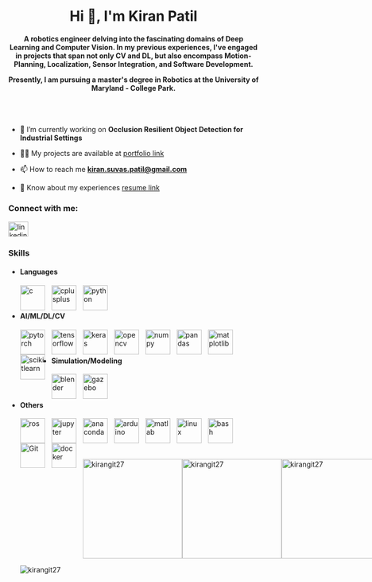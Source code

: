
<h1 align="center">Hi 👋, I'm Kiran Patil</h1>
<h4 align="center">A robotics engineer delving into the fascinating domains of Deep Learning and Computer Vision. In my previous experiences, I've engaged in projects that span not only CV and DL, but also encompass Motion-Planning, Localization, Sensor Integration, and Software Development.

Presently, I am pursuing a master's degree in Robotics at the University of Maryland - College Park.</h4>

  <br></br>

- 🔭 I’m currently working on **Occlusion Resilient Object Detection for Industrial Settings**

- 👨‍💻 My projects are available at [portfolio link](https://kirangit27.github.io/kiranpatil.github.io/)

- 📫 How to reach me **kiran.suvas.patil@gmail.com**

- 📄 Know about my experiences [resume link](https://github.com/kirangit27/kiranpatil.github.io/blob/master/pdf/kiran-resume.pdf)

<h3 align="left">Connect with me:</h3>
<p align="left">
<a href="https://www.linkedin.com/in/kiran-patil-082a9b160/" target="blank"><img align="center" src="https://raw.githubusercontent.com/rahuldkjain/github-profile-readme-generator/master/src/images/icons/Social/linked-in-alt.svg" alt="linkedin" height="30" width="40" /></a>
</p>

### Skills
- #### Languages
  <img align="left" alt="c" width="50px" style="padding-right:10px;" src="https://cdn.jsdelivr.net/gh/devicons/devicon@latest/icons/c/c-original.svg" />
  <img align="left" alt="cplusplus" width="50px" style="padding-right:10px;"  src="https://cdn.jsdelivr.net/gh/devicons/devicon@latest/icons/cplusplus/cplusplus-original.svg" />
  <img align="left" alt="python" width="50px" style="padding-right:10px;" src="https://cdn.jsdelivr.net/gh/devicons/devicon@latest/icons/python/python-original.svg" />
  <br></br>

- #### AI/ML/DL/CV
  <img align="left" alt="pytorch" width="50px" style="padding-right:10px;" src="https://cdn.jsdelivr.net/gh/devicons/devicon@latest/icons/pytorch/pytorch-original.svg" />
  <img align="left" alt="tensorflow" width="50px" style="padding-right:10px;" src="https://cdn.jsdelivr.net/gh/devicons/devicon@latest/icons/tensorflow/tensorflow-original.svg" />
  <img  align="left" alt="keras" width="50px" style="padding-right:10px;" src="https://cdn.jsdelivr.net/gh/devicons/devicon@latest/icons/keras/keras-original.svg" />
  <img align="left" alt="opencv" width="50px" style="padding-right:10px;" src="https://cdn.jsdelivr.net/gh/devicons/devicon@latest/icons/opencv/opencv-original.svg" />
  <img align="left" alt="numpy" width="50px" style="padding-right:10px;" src="https://cdn.jsdelivr.net/gh/devicons/devicon@latest/icons/numpy/numpy-original.svg" />
  <img align="left" alt="pandas" width="50px" style="padding-right:10px;" src="https://cdn.jsdelivr.net/gh/devicons/devicon@latest/icons/pandas/pandas-original.svg" />
  <img align="left" alt="matplotlib" width="50px" style="padding-right:10px;" src="https://cdn.jsdelivr.net/gh/devicons/devicon@latest/icons/matplotlib/matplotlib-original.svg" />
  <img align="left" alt="scikitlearn" width="50px" style="padding-right:10px;" src="https://cdn.jsdelivr.net/gh/devicons/devicon@latest/icons/scikitlearn/scikitlearn-original.svg" />
  <br></br>
   
- #### Simulation/Modeling
  <img align="left" alt="blender" width="50px" style="padding-right:10px;" src="https://cdn.jsdelivr.net/gh/devicons/devicon@latest/icons/blender/blender-original.svg" />
  <img align="left" alt="gazebo" width="50px" style="padding-right:10px;" src="https://cdn.jsdelivr.net/gh/devicons/devicon@latest/icons/gazebo/gazebo-original.svg"  />          
  <br></br>      

- #### Others
   <img align="left" alt="ros" width="50px" style="padding-right:10px;" src="https://cdn.jsdelivr.net/gh/devicons/devicon@latest/icons/ros/ros-original.svg"  />     
   <img align="left" alt="jupyter" width="50px" style="padding-right:10px;" src="https://cdn.jsdelivr.net/gh/devicons/devicon@latest/icons/jupyter/jupyter-original-wordmark.svg" />
   <img align="left" alt="anaconda" width="50px" style="padding-right:10px;" src="https://cdn.jsdelivr.net/gh/devicons/devicon@latest/icons/anaconda/anaconda-original.svg" />
   <img align="left" alt="arduino" width="50px" style="padding-right:10px;" src="https://cdn.jsdelivr.net/gh/devicons/devicon@latest/icons/arduino/arduino-original-wordmark.svg" />
   <img align="left" alt="matlab" width="50px" style="padding-right:10px;" src="https://cdn.jsdelivr.net/gh/devicons/devicon@latest/icons/matlab/matlab-original.svg" />
   <img align="left" alt="linux" width="50px" style="padding-right:10px;" src="https://cdn.jsdelivr.net/gh/devicons/devicon@latest/icons/linux/linux-original.svg" />
   <img align="left" alt="bash" width="50px" style="padding-right:10px;" src="https://cdn.jsdelivr.net/gh/devicons/devicon@latest/icons/bash/bash-original.svg" />                
   <img align="left" alt="Git" width="50px" style="padding-right:10px;" src="https://cdn.jsdelivr.net/gh/devicons/devicon/icons/git/git-original.svg" />       
   <img align="left" alt="docker" width="50px" style="padding-right:10px;"  src="https://cdn.jsdelivr.net/gh/devicons/devicon@latest/icons/docker/docker-original.svg" />

  <br></br>
  <br></br>
  
          
  <div style="display: flex;">
    <img style="height: 200px;" src="https://github-readme-stats.vercel.app/api/top-langs?username=kirangit27&show_icons=true&locale=en&layout=compact" alt="kirangit27" />
    <img style="height: 200px;" src="https://github-readme-stats.vercel.app/api?username=kirangit27&show_icons=true&locale=en" alt="kirangit27" />
    <img style="height: 200px;" src="https://github-readme-streak-stats.herokuapp.com/?user=kirangit27&" alt="kirangit27" />
  </div>

  <p align="left"> <img src="https://komarev.com/ghpvc/?username=kirangit27&label=Profile%20views&color=0e75b6&style=flat" alt="kirangit27" /> </p>


<!--
**kirangit27/kirangit27** is a ✨ _special_ ✨ repository because its `README.md` (this file) appears on your GitHub profile.

Here are some ideas to get you started:

- 🔭 I’m currently working on ...
- 🌱 I’m currently learning ...
- 👯 I’m looking to collaborate on ...
- 🤔 I’m looking for help with ...
- 💬 Ask me about ...
- 📫 How to reach me: ...
- 😄 Pronouns: ...
- ⚡ Fun fact: ...

<p align="left"> <a href="https://github.com/ryo-ma/github-profile-trophy"><img src="https://github-profile-trophy.vercel.app/?username=kirangit27" alt="kirangit27" /></a> </p>

<a href="https://www.leetcode.com/leetcode" target="blank"><img align="center" src="https://raw.githubusercontent.com/rahuldkjain/github-profile-readme-generator/master/src/images/icons/Social/leet-code.svg" alt="leetcode" height="30" width="40" /></a>
-->
